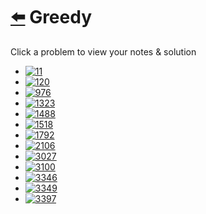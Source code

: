 # [⬅️](../README.md) Greedy 

Click a problem to view your notes & solution

- [![11](https://img.shields.io/badge/11-Container_With_Most_Water-yellow)](/problems/11.md)
- [![120](https://img.shields.io/badge/120-Triangle-yellow)](/problems/120.md)
- [![976](https://img.shields.io/badge/976-Largest_Perimeter_Triangle-brightgreen)](/problems/976.md)
- [![1323](https://img.shields.io/badge/1323-Maximum_69_Number-brightgreen)](/problems/1323.md)
- [![1488](https://img.shields.io/badge/1488-Avoid_Flood_in_The_City-yellow)](/problems/1488.md)
- [![1518](https://img.shields.io/badge/1518-Water_Bottles-brightgreen)](/problems/1518.md)
- [![1792](https://img.shields.io/badge/1792-Maximum_Average_Pass_Ratio-yellow)](/problems/1792.md)
- [![2106](https://img.shields.io/badge/2106-Maximum_Fruits_Harvested_After_at_Most_K_Steps-red)](/problems/2106.md)
- [![3027](https://img.shields.io/badge/3027-Find_the_Number_of_Ways_to_Place_People_II-red)](/problems/3027.md)
- [![3100](https://img.shields.io/badge/3100-Water_Bottles_II-yellow)](/problems/3100.md)
- [![3346](https://img.shields.io/badge/3346-Maximum_Frequency_of_an_Element_After_Performing_Operations_I-yellow)](/problems/3346.md)
- [![3349](https://img.shields.io/badge/3349-Adjacent_Increasing_Subarrays_Detection_I-brightgreen)](/problems/3349.md)
- [![3397](https://img.shields.io/badge/3397-Maximum_Number_of_Distinct_Elements_After_Operations-yellow)](/problems/3397.md)

